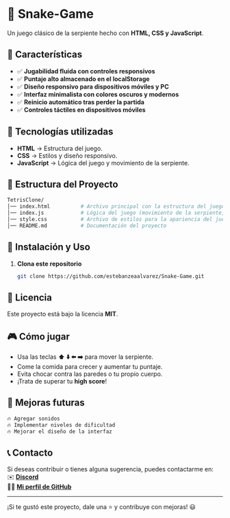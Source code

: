 ﻿# 🐍 Snake-Game

Un juego clásico de la serpiente hecho con **HTML, CSS y JavaScript**.

## 📌 Características  

- ✅ **Jugabilidad fluida con controles responsivos**  
- ✅ **Puntaje alto almacenado en el localStorage**  
- ✅ **Diseño responsivo para dispositivos móviles y PC**  
- ✅ **Interfaz minimalista con colores oscuros y modernos** 
- ✅ **Reinicio automático tras perder la partida** 
- ✅ **Controles táctiles en dispositivos móviles**   

## 🚀 Tecnologías utilizadas
- **HTML** → Estructura del juego.
- **CSS** → Estilos y diseño responsivo.
- **JavaScript** → Lógica del juego y movimiento de la serpiente.


## 📂 Estructura del Proyecto  

```bash
TetrisClone/
│── index.html          # Archivo principal con la estructura del juego
│── index.js            # Lógica del juego (movimiento de la serpiente, colisiones, etc.)
│── style.css           # Archivo de estilos para la apariencia del juego
│── README.md           # Documentación del proyecto
```


## 🔑 Instalación y Uso 

1. **Clona este repositorio**  
   ```bash
   git clone https://github.com/estebanzeaalvarez/Snake-Game.git
   ```

## 📜 Licencia
Este proyecto está bajo la licencia **MIT**.


## 🎮 Cómo jugar
- Usa las teclas **⬆️ ⬇️ ⬅️ ➡️** para mover la serpiente.
- Come la comida para crecer y aumentar tu puntaje.
- Evita chocar contra las paredes o tu propio cuerpo.
- ¡Trata de superar tu **high score**!


## 📌 Mejoras futuras
```bash
🔥 Agregar sonidos 
🔥 Implementar niveles de dificultad 
🔥 Mejorar el diseño de la interfaz 
```

## 📞 Contacto

Si deseas contribuir o tienes alguna sugerencia, puedes contactarme en:  
✉️ **[Discord](https://discord.com/users/estebanzea777)**  
👨‍💻 **[Mi perfil de GitHub](https://github.com/estebanzeaalvarez)**  

---
¡Si te gustó este proyecto, dale una ⭐ y contribuye con mejoras! 😃

